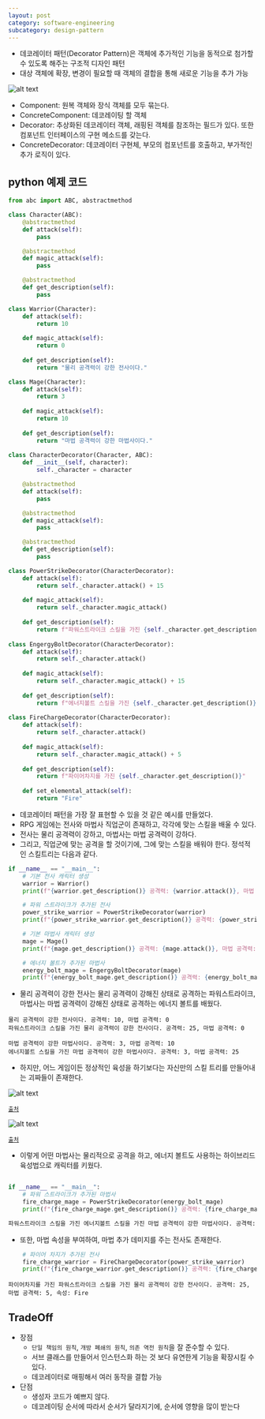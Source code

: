 ```yaml
---
layout: post
category: software-engineering
subcategory: design-pattern
---
```


- 데코레이터 패턴(Decorator Pattern)은 객체에 추가적인 기능을 동적으로 첨가할 수 있도록 해주는 구조적 디자인 패턴
- 대상 객체에 확장, 변경이 필요할 때 객체의 결합을 통해 새로운 기능을 추가 가능

![alt text](/assets/images/design-pattern/image/7/image-1.png)

- Component: 원복 객체와 장식 객체를 모두 묶는다.
- ConcreteComponent: 데코레이팅 할 객체
- Decorator: 추상화된 데코레이터 객체, 래핑된 객체를 참조하는 필드가 있다. 또한 컴포넌트 인터페이스의 구현 메소드를 갖는다.
- ConcreteDecorator: 데코레이터 구현체, 부모의 컴포넌트를 호출하고, 부가적인 추가 로직이 있다.


## python 예제 코드

```python
from abc import ABC, abstractmethod

class Character(ABC):
    @abstractmethod
    def attack(self):
        pass

    @abstractmethod
    def magic_attack(self):
        pass

    @abstractmethod
    def get_description(self):
        pass

class Warrior(Character):
    def attack(self):
        return 10
    
    def magic_attack(self):
        return 0
    
    def get_description(self):
        return "물리 공격력이 강한 전사이다."

class Mage(Character):
    def attack(self):
        return 3
    
    def magic_attack(self):
        return 10
    
    def get_description(self):
        return "마법 공격력이 강한 마법사이다."
    
class CharacterDecorator(Character, ABC):
    def __init__(self, character):
        self._character = character

    @abstractmethod
    def attack(self):
        pass

    @abstractmethod
    def magic_attack(self):
        pass

    @abstractmethod
    def get_description(self):
        pass

class PowerStrikeDecorator(CharacterDecorator):
    def attack(self):
        return self._character.attack() + 15
    
    def magic_attack(self):
        return self._character.magic_attack()
    
    def get_description(self):
        return f"파워스트라이크 스킬을 가진 {self._character.get_description()}"
    
class EngergyBoltDecorator(CharacterDecorator):
    def attack(self):
        return self._character.attack()
    
    def magic_attack(self):
        return self._character.magic_attack() + 15
    
    def get_description(self):
        return f"에너지볼트 스킬을 가진 {self._character.get_description()}"
    
class FireChargeDecorator(CharacterDecorator):
    def attack(self):
        return self._character.attack()
    
    def magic_attack(self):
        return self._character.magic_attack() + 5
    
    def get_description(self):
        return f"파이어차지를 가진 {self._character.get_description()}"
    
    def set_elemental_attack(self):
        return "Fire"
```

- 데코레이터 패턴을 가장 잘 표현할 수 있을 것 같은 예시를 만들었다.
- RPG 게임에는 전사와 마법사 직업군이 존재하고, 각각에 맞는 스킬을 배울 수 있다.
- 전사는 물리 공격력이 강하고, 마법사는 마법 공격력이 강하다.
- 그리고, 직업군에 맞는 공격을 할 것이기에, 그에 맞는 스킬을 배워야 한다. 정석적인 스킬트리는 다음과 같다.

```python
if __name__ == "__main__":
    # 기본 전사 캐릭터 생성
    warrior = Warrior()
    print(f"{warrior.get_description()} 공격력: {warrior.attack()}, 마법 공격력: {warrior.magic_attack()}")

    # 파워 스트라이크가 추가된 전사
    power_strike_warrior = PowerStrikeDecorator(warrior)
    print(f"{power_strike_warrior.get_description()} 공격력: {power_strike_warrior.attack()}, 마법 공격력: {power_strike_warrior.magic_attack()}")

    # 기본 마법사 캐릭터 생성
    mage = Mage()
    print(f"{mage.get_description()} 공격력: {mage.attack()}, 마법 공격력: {mage.magic_attack()}")

    # 에너지 볼트가 추가된 마법사
    energy_bolt_mage = EngergyBoltDecorator(mage)
    print(f"{energy_bolt_mage.get_description()} 공격력: {energy_bolt_mage.attack()}, 마법 공격력: {energy_bolt_mage.magic_attack()}")
```

- 물리 공격력이 강한 전사는 물리 공격력이 강해진 상태로 공격하는 파워스트라이크, 마법사는 마법 공격력이 강해진 상태로 공격하는 에너지 볼트를 배웠다.

```
물리 공격력이 강한 전사이다. 공격력: 10, 마법 공격력: 0
파워스트라이크 스킬을 가진 물리 공격력이 강한 전사이다. 공격력: 25, 마법 공격력: 0

마법 공격력이 강한 마법사이다. 공격력: 3, 마법 공격력: 10
에너지볼트 스킬을 가진 마법 공격력이 강한 마법사이다. 공격력: 3, 마법 공격력: 25
```

- 하지만, 어느 게임이든 정상적인 육성을 하기보다는 자신만의 스킬 트리를 만들어내는 괴짜들이 존재한다.

![alt text](/assets/images/design-pattern/image/7/image-2.png)

<sub>[출처](https://post.naver.com/viewer/postView.naver?volumeNo=20450607&memberNo=810691)</sub>

![alt text](/assets/images/design-pattern/image/7/image-3.png)

<sub>[출처](https://www.dogdrip.net/277503803)</sub>

- 이렇게 어떤 마법사는 물리적으로 공격을 하고, 에너지 볼트도 사용하는 하이브리드 육성법으로 캐릭터를 키웠다.

```python

if __name__ == "__main__":
    # 파워 스트라이크가 추가된 마법사
    fire_charge_mage = PowerStrikeDecorator(energy_bolt_mage)
    print(f"{fire_charge_mage.get_description()} 공격력: {fire_charge_mage.attack()}, 마법 공격력: {fire_charge_mage.magic_attack()}")
```

```python
파워스트라이크 스킬을 가진 에너지볼트 스킬을 가진 마법 공격력이 강한 마법사이다. 공격력: 18, 마법 공격력: 25
```

- 또한, 마법 속성을 부여하여, 마법 추가 데미지를 주는 전사도 존재한다.

```python
    # 파이어 차지가 추가된 전사
    fire_charge_warrior = FireChargeDecorator(power_strike_warrior)
    print(f"{fire_charge_warrior.get_description()} 공격력: {fire_charge_warrior.attack()}, 마법 공격력: {fire_charge_warrior.magic_attack()}")

```

```
파이어차지를 가진 파워스트라이크 스킬을 가진 물리 공격력이 강한 전사이다. 공격력: 25, 마법 공격력: 5, 속성: Fire
```

## TradeOff
- 장점
    - `단일 책임의 원칙`, `개방 폐쇄의 원칙`, `의존 역전 원칙`을 잘 준수할 수 있다.
    - 서브 클래스를 만들어서 인스턴스화 하는 것 보다 유연한게 기능을 확장시킬 수 있다.
    - 데코레이터로 매핑해서 여러 동작을 결합 가능
- 단점
    - 생성자 코드가 예쁘지 않다.
    - 데코레이팅 순서에 따라서 순서가 달라지기에, 순서에 영향을 많이 받는다